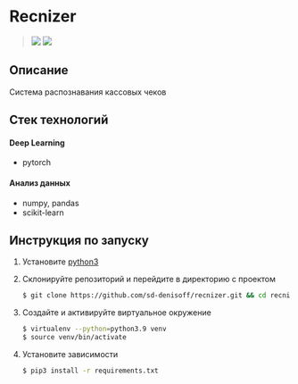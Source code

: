 # Recnizer

> [![](https://img.shields.io/badge/ML-Иван%20Добросовестнов-orange)](https://t.me/ivankot13 'telegram')
> [![](https://img.shields.io/badge/ML&DevOps-Степан%20Денисов-blue)](https://t.me/sd_denisoff 'telegram')

## Описание

Система распознавания кассовых чеков

## Стек технологий

#### Deep Learning

- pytorch

#### Анализ данных

- numpy, pandas
- scikit-learn

## Инструкция по запуску

1. Установите [python3](https://www.python.org/)

2. Склонируйте репозиторий и перейдите в директорию с проектом
   ```bash
   $ git clone https://github.com/sd-denisoff/recnizer.git && cd recnizer
   ```

3. Создайте и активируйте виртуальное окружение
   ```bash
   $ virtualenv --python=python3.9 venv
   $ source venv/bin/activate
   ```

4. Установите зависимости
   ```bash
   $ pip3 install -r requirements.txt
   ```
